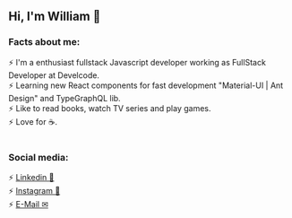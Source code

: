 ## Hi, I'm William  👋

### Facts about me:

⚡ I'm a enthusiast fullstack Javascript developer working as FullStack Developer at Develcode. </br>
⚡ Learning new React components for fast development "Material-UI | Ant Design" and TypeGraphQL lib. </br>
⚡ Like to read books, watch TV series and play games. </br>
⚡ Love for ☕. </br>

# 

### Social media:

⚡ [Linkedin 🚀](https://www.linkedin.com/in/william-felizardo/) </br>
⚡ [Instagram 📱](https://www.instagram.com/willfeliz1) </br>
⚡ [E-Mail ✉](william.mfelizardo@gmail.com) </br>
